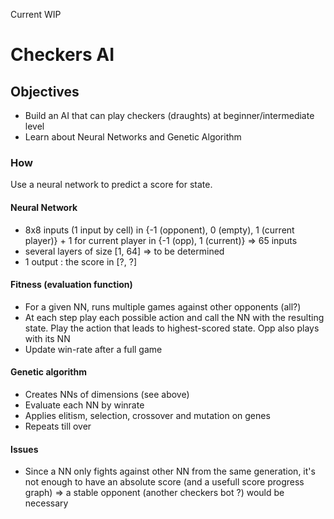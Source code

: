 Current WIP

# Checkers AI
## Objectives
- Build an AI that can play checkers (draughts) at beginner/intermediate level
- Learn about Neural Networks and Genetic Algorithm

### How
Use a neural network to predict a score for state.

#### Neural Network
- 8x8 inputs (1 input by cell) in {-1 (opponent), 0 (empty), 1 (current player)} + 1 for current player in {-1 (opp), 1 (current)} => 65 inputs
- several layers of size [1, 64] => to be determined
- 1 output : the score in [?, ?]

#### Fitness (evaluation function)
- For a given NN, runs multiple games against other opponents (all?)
- At each step play each possible action and call the NN with the resulting state. Play the action that leads to highest-scored state. Opp also plays with its NN
- Update win-rate after a full game

#### Genetic algorithm
- Creates NNs of dimensions (see above)
- Evaluate each NN by winrate
- Applies elitism, selection, crossover and mutation on genes
- Repeats till over

#### Issues
- Since a NN only fights against other NN from the same generation, it's not enough to have an absolute score (and a usefull score progress graph) => a stable opponent (another checkers bot ?) would be necessary
